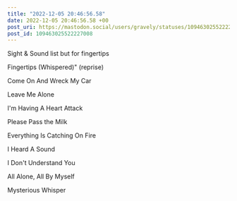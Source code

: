 ```yaml
---
title: "2022-12-05 20:46:56.58"
date: 2022-12-05 20:46:56.58 +00
post_uri: https://mastodon.social/users/gravely/statuses/109463025522227008
post_id: 109463025522227008
---
```

Sight & Sound list but for fingertips

Fingertips (Whispered)" (reprise)

Come On And Wreck My Car

Leave Me Alone

I'm Having A Heart Attack

Please Pass the Milk

Everything Is Catching On Fire

I Heard A Sound

I Don't Understand You

All Alone, All By Myself

Mysterious Whisper


